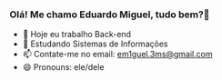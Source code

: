 ### Olá! Me chamo Eduardo Miguel, tudo bem?👋


- 🔭 Hoje eu trabalho Back-end
- 🌱 Estudando Sistemas de Informações
- 📫 Contate-me no email: em1guel.3ms@gmail.com 
- 😄 Pronouns: ele/dele







